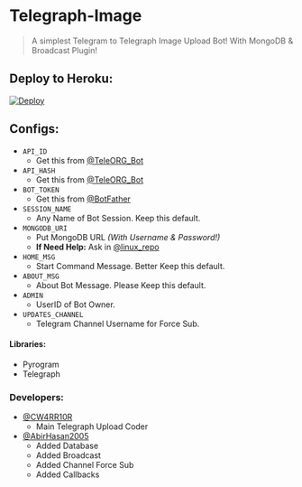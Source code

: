 # Telegraph-Image
> A simplest Telegram to Telegraph Image Upload Bot!
> With MongoDB & Broadcast Plugin!

## Deploy to Heroku:
[![Deploy](https://www.herokucdn.com/deploy/button.svg)](https://heroku.com/deploy?template=https://github.com/PR0FESS0R-99/Image-Upload)

## Configs:
- `API_ID`
	- Get this from [@TeleORG_Bot](https://t.me/TeleORG_Bot)
- `API_HASH`
	- Get this from [@TeleORG_Bot](https://t.me/TeleORG_Bot)
- `BOT_TOKEN`
	- Get this from [@BotFather](https://t.me/BotFather)
- `SESSION_NAME`
	- Any Name of Bot Session. Keep this default.
- `MONGODB_URI`
	- Put MongoDB URL *(With Username & Password!)*
	- **If Need Help:** Ask in [@linux_repo](https://t.me/linux_repo)
- `HOME_MSG`
	- Start Command Message. Better Keep this default.
- `ABOUT_MSG`
	- About Bot Message. Please Keep this default.
- `ADMIN`
	- UserID of Bot Owner.
- `UPDATES_CHANNEL`
	- Telegram Channel Username for Force Sub.

#### Libraries:
* Pyrogram
* Telegraph

### Developers:
- [@CW4RR10R](https://github.com/CW4RR10R)
	- Main Telegraph Upload Coder
- [@AbirHasan2005](https://github.com/AbirHasan2005)
	- Added Database
	- Added Broadcast
	- Added Channel Force Sub
	- Added Callbacks
